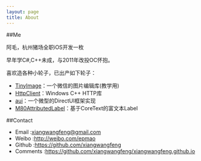 ```yaml
---
layout: page
title: About
---
```


##Me

阿毛，杭州猪场全职iOS开发一枚

早年学C#,C++未成，与2011年改投OC怀抱。

喜欢造各种小轮子，已出产如下轮子：

* [TinyImage][1]：一个微信的图片编辑库(教学用) 
* [HttpClient][2]：Windows C++ HTTP库 
* [aui][3]：一个微型的DirectUI框架实现
* [M80AttributedLabel][4]：基于CoreText的富文本Label


##Contact
* Email 	:xiangwangfeng@gmail.com
* Weibo 	:http://weibo.com/epmao	
* Github	:https://github.com/xiangwangfeng
* Comments	:https://github.com/xiangwangfeng/xiangwangfeng.github.io

[1]:https://github.com/xiangwangfeng/tinyimage
[2]:https://github.com/xiangwangfeng/httpclient
[3]:https://github.com/xiangwangfeng/aui
[4]:https://github.com/xiangwangfeng/M80AttributedLabel
